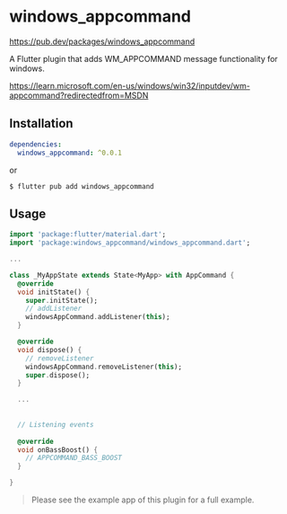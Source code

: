 # windows_appcommand

https://pub.dev/packages/windows_appcommand

A Flutter plugin that adds WM_APPCOMMAND message functionality for windows.

https://learn.microsoft.com/en-us/windows/win32/inputdev/wm-appcommand?redirectedfrom=MSDN

## Installation

```yaml
dependencies:
  windows_appcommand: ^0.0.1
```

or

```shell
$ flutter pub add windows_appcommand
```


## Usage

```dart
import 'package:flutter/material.dart';
import 'package:windows_appcommand/windows_appcommand.dart';

...

class _MyAppState extends State<MyApp> with AppCommand {
  @override
  void initState() {
    super.initState();
    // addListener
    windowsAppCommand.addListener(this);
  }

  @override
  void dispose() {
    // removeListener
    windowsAppCommand.removeListener(this);
    super.dispose();
  }

  ...
  
  
  // Listening events
  
  @override
  void onBassBoost() {
    // APPCOMMAND_BASS_BOOST
  }

}

```

> Please see the example app of this plugin for a full example.